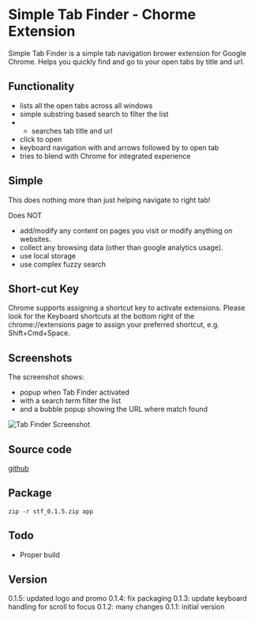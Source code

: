 Simple Tab Finder - Chorme Extension
=====================================

Simple Tab Finder is a simple tab navigation brower extension for Google Chrome.
Helps you quickly find and go to your open tabs by title and url.
 
Functionality
-------------

- lists all the open tabs across all windows
- simple substring based search to filter the list
- - searches tab title and url
- click to open
- keyboard navigation with <up> and <down> arrows followed 
  by <enter> to open tab
- tries to blend with Chrome for integrated experience


Simple
--------

This does nothing more than just helping navigate to right tab! 

Does NOT 
- add/modify any content on pages you visit or modify anything on websites.
- collect any browsing data (other than google analytics usage).
- use local storage
- use complex fuzzy search


Short-cut Key
-------------

Chrome supports assigning a shortcut key to activate extensions.
Please look for the Keyboard shortcuts at the bottom right of the
chrome://extensions page to assign your preferred shortcut,
e.g. Shift+Cmd+Space.


Screenshots
-----------

The screenshot shows:

- popup when Tab Finder activated
- with a search term filter the list
- and a bubble popup showing the URL where match found

![Tab Finder Screenshot](screenshots/tabfinder.png)


Source code
-----------

[github](http://github.com/skandg/tabfinder-chrome-extenstion)


Package
-------

`zip -r stf_0.1.5.zip app`

Todo
----

- Proper build

Version
-------
0.1.5: updated logo and promo
0.1.4: fix packaging
0.1.3: update keyboard handling for scroll to focus
0.1.2: many changes
0.1.1: initial version
